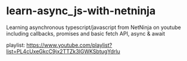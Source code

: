 # learn-async_js-with-netninja
Learning asynchronous typescript/javascript from NetNinja on youtube  
including callbacks, promises and basic fetch API, async & await

playlist: https://www.youtube.com/playlist?list=PL4cUxeGkcC9jx2TTZk3IGWKSbtugYdrlu
